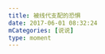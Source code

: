 ```yaml
---
title: 被线代支配的恐惧
date: 2017-06-01 08:32:24
mCategories: [说说]
type: moment
---
```


<div id="pics-20170601083224"></div>

<script src="/lib/moment/pics.js"></script>
<script>
var data = [
    {"link": "2017-06-01_000000.jpeg", "type": "shuoshuo"}
];
picsRender(data, "pics-20170601083224");
</script>
